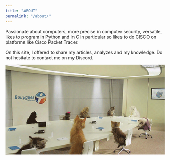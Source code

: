 ```yaml
---
title: "ABOUT"
permalink: "/about/"
---
```


Passionate about computers, more precise in computer security, versatile, likes to program in Python and in C in particular so likes to do CISCO on platforms like Cisco Packet Tracer. <br />

On this site, I offered to share my articles, analyzes and my knowledge. Do not hesitate to contact me on my Discord.

![Flower](test.gif)

